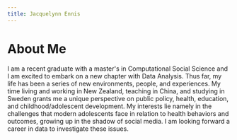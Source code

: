 ```yaml
---
title: Jacquelynn Ennis
---
```


<h1>About Me</h1>

<p>
  I am a recent graduate with a master's in Computational Social Science and I am excited to embark on a new chapter with Data Analysis. Thus far, my life has been a series of new environments, people, and experiences. My time living and working in New Zealand, teaching in China, and studying in Sweden grants me a unique perspective on public policy, health, education, and childhood/adolescent development. My interests lie namely in the challenges that modern adolescents face in relation to health behaviors and outcomes, growing up in the shadow of social media. I am looking forward a career in data to investigate these issues.
</p>
